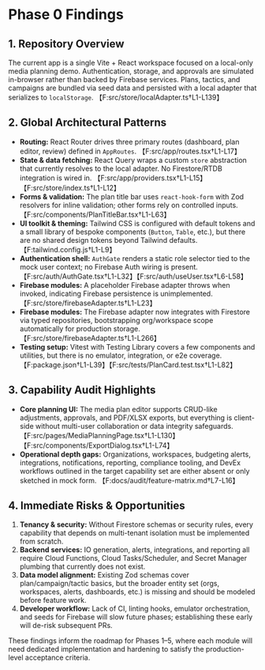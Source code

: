 # Phase 0 Findings

## 1. Repository Overview
The current app is a single Vite + React workspace focused on a local-only media planning demo. Authentication, storage, and approvals are simulated in-browser rather than backed by Firebase services. Plans, tactics, and campaigns are bundled via seed data and persisted with a local adapter that serializes to `localStorage`. 【F:src/store/localAdapter.ts†L1-L139】

## 2. Global Architectural Patterns
- **Routing:** React Router drives three primary routes (dashboard, plan editor, review) defined in `AppRoutes`. 【F:src/app/routes.tsx†L1-L17】
- **State & data fetching:** React Query wraps a custom `store` abstraction that currently resolves to the local adapter. No Firestore/RTDB integration is wired in. 【F:src/app/providers.tsx†L1-L15】【F:src/store/index.ts†L1-L12】
- **Forms & validation:** The plan title bar uses `react-hook-form` with Zod resolvers for inline validation; other forms rely on controlled inputs. 【F:src/components/PlanTitleBar.tsx†L1-L63】
- **UI toolkit & theming:** Tailwind CSS is configured with default tokens and a small library of bespoke components (`Button`, `Table`, etc.), but there are no shared design tokens beyond Tailwind defaults. 【F:tailwind.config.js†L1-L9】
- **Authentication shell:** `AuthGate` renders a static role selector tied to the mock user context; no Firebase Auth wiring is present. 【F:src/auth/AuthGate.tsx†L1-L32】【F:src/auth/useUser.tsx†L6-L58】
- **Firebase modules:** A placeholder Firebase adapter throws when invoked, indicating Firebase persistence is unimplemented. 【F:src/store/firebaseAdapter.ts†L1-L23】
 - **Firebase modules:** The Firebase adapter now integrates with Firestore via typed repositories, bootstrapping org/workspace scope automatically for production storage. 【F:src/store/firebaseAdapter.ts†L1-L266】
- **Testing setup:** Vitest with Testing Library covers a few components and utilities, but there is no emulator, integration, or e2e coverage. 【F:package.json†L1-L39】【F:src/tests/PlanCard.test.tsx†L1-L82】

## 3. Capability Audit Highlights
- **Core planning UI:** The media plan editor supports CRUD-like adjustments, approvals, and PDF/XLSX exports, but everything is client-side without multi-user collaboration or data integrity safeguards. 【F:src/pages/MediaPlanningPage.tsx†L1-L130】【F:src/components/ExportDialog.tsx†L1-L74】
- **Operational depth gaps:** Organizations, workspaces, budgeting alerts, integrations, notifications, reporting, compliance tooling, and DevEx workflows outlined in the target capability set are either absent or only sketched in mock form. 【F:docs/audit/feature-matrix.md†L7-L16】

## 4. Immediate Risks & Opportunities
1. **Tenancy & security:** Without Firestore schemas or security rules, every capability that depends on multi-tenant isolation must be implemented from scratch.
2. **Backend services:** IO generation, alerts, integrations, and reporting all require Cloud Functions, Cloud Tasks/Scheduler, and Secret Manager plumbing that currently does not exist.
3. **Data model alignment:** Existing Zod schemas cover plan/campaign/tactic basics, but the broader entity set (orgs, workspaces, alerts, dashboards, etc.) is missing and should be modeled before feature work.
4. **Developer workflow:** Lack of CI, linting hooks, emulator orchestration, and seeds for Firebase will slow future phases; establishing these early will de-risk subsequent PRs.

These findings inform the roadmap for Phases 1–5, where each module will need dedicated implementation and hardening to satisfy the production-level acceptance criteria.
